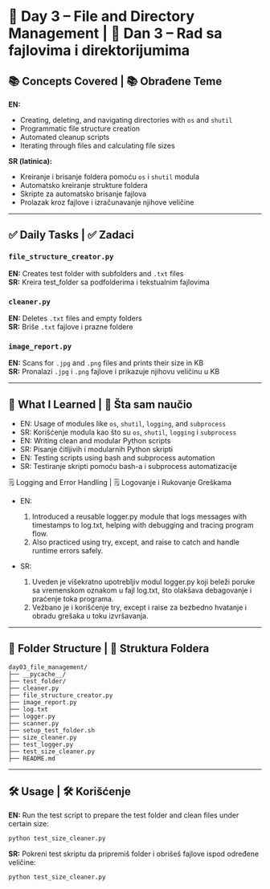 # 📁 Day 3 – File and Directory Management | 📁 Dan 3 – Rad sa fajlovima i direktorijumima

## 📚 Concepts Covered | 📚 Obrađene Teme

**EN:**  
- Creating, deleting, and navigating directories with `os` and `shutil`  
- Programmatic file structure creation  
- Automated cleanup scripts  
- Iterating through files and calculating file sizes  

**SR (latinica):**  
- Kreiranje i brisanje foldera pomoću `os` i `shutil` modula  
- Automatsko kreiranje strukture foldera  
- Skripte za automatsko brisanje fajlova  
- Prolazak kroz fajlove i izračunavanje njihove veličine  

---

## ✅ Daily Tasks | ✅ Zadaci

### `file_structure_creator.py`  
**EN:** Creates test folder with subfolders and `.txt` files  
**SR:** Kreira test_folder sa podfolderima i tekstualnim fajlovima

### `cleaner.py`  
**EN:** Deletes `.txt` files and empty folders  
**SR:** Briše `.txt` fajlove i prazne foldere

### `image_report.py`  
**EN:** Scans for `.jpg` and `.png` files and prints their size in KB  
**SR:** Pronalazi `.jpg` i `.png` fajlove i prikazuje njihovu veličinu u KB

---

## 🧠 What I Learned | 🧠 Šta sam naučio

- EN: Usage of modules like `os`, `shutil`, `logging`, and `subprocess`  
- SR: Korišćenje modula kao što su `os`, `shutil`, `logging` i `subprocess`  
- EN: Writing clean and modular Python scripts  
- SR: Pisanje čitljivih i modularnih Python skripti  
- EN: Testing scripts using bash and subprocess automation  
- SR: Testiranje skripti pomoću bash-a i subprocess automatizacije

🗒️ Logging and Error Handling | 🗒️ Logovanje i Rukovanje Greškama

- EN:
    1. Introduced a reusable logger.py module that logs messages with timestamps to log.txt, helping with debugging and tracing program flow.
    2. Also practiced using try, except, and raise to catch and handle runtime errors safely.

- SR:
    1. Uveden je višekratno upotrebljiv modul logger.py koji beleži poruke sa vremenskom oznakom u fajl log.txt, što olakšava debagovanje i praćenje toka programa.
    2. Vežbano je i korišćenje try, except i raise za bezbedno hvatanje i obradu grešaka u toku izvršavanja.

---

## 📂 Folder Structure | 📂 Struktura Foldera

```
day03_file_management/
├── __pycache__/
├── test_folder/
├── cleaner.py
├── file_structure_creator.py
├── image_report.py
├── log.txt
├── logger.py
├── scanner.py
├── setup_test_folder.sh
├── size_cleaner.py
├── test_logger.py
├── test_size_cleaner.py
├── README.md
```

---

## 🛠️ Usage | 🛠️ Korišćenje

**EN:** Run the test script to prepare the test folder and clean files under certain size:
```bash
python test_size_cleaner.py
```

**SR:** Pokreni test skriptu da pripremiš folder i obrišeš fajlove ispod određene veličine:
```bash
python test_size_cleaner.py
```